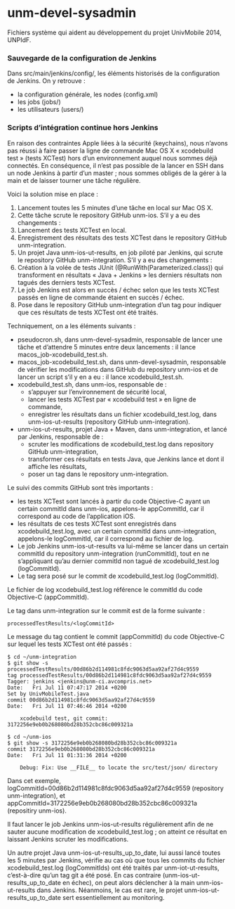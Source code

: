 unm-devel-sysadmin
==================

Fichiers système qui aident au développement du projet UnivMobile 2014, UNPIdF.

### Sauvegarde de la configuration de Jenkins
 
Dans src/main/jenkins/config/, les éléments historisés de la configuration de Jenkins. On y retrouve :
 
  * la configuration générale, les nodes (config.xml)
  * les jobs (jobs/)
  * les utilisateurs (users/)

### Scripts d’intégration continue hors Jenkins

En raison des contraintes Apple liées à la sécurité (keychains), nous n’avons pas réussi à faire passer la ligne de commande Mac OS X « xcodebuild test » (tests XCTest) hors d’un environnement auquel nous sommes déjà connectés. En conséquence, il n’est pas possible de la lancer en SSH dans un node Jenkins à partir d’un master ; nous sommes obligés de la gérer à la main et de laisser tourner une tâche régulière.

Voici la solution mise en place :

  1. Lancement toutes les 5 minutes d’une tâche en local sur Mac OS X.
  2. Cette tâche scrute le repository GitHub unm-ios. S’il y a eu des changements :
  3. Lancement des tests XCTest en local.
  4. Enregistrement des résultats des tests XCTest dans le repository GitHub unm-integration.
  5. Un projet Java unm-ios-ut-results, en job piloté par Jenkins, qui scrute le repository GitHub unm-integration. S’il y a eu des changements :
  6. Création à la volée de tests JUnit (@RunWith(Parameterized.class)) qui transforment en résultats « Java + Jenkins » les derniers résultats non tagués des derniers tests XCTest. 
  7. Le job Jenkins est alors en succès / échec selon que les tests XCTest passés en ligne de commande étaient en succès / échec.
  7. Pose dans le repository GitHub unm-integration d’un tag pour indiquer que ces résultats de tests XCTest ont été traités.
  
Techniquement, on a les éléments suivants :

  * pseudocron.sh, dans unm-devel-sysadmin, responsable de lancer une tâche et d’attendre 5 minutes entre deux lancements : il lance macos_job-xcodebuild_test.sh.
  * macos_job-xcodebuild_test.sh, dans unm-devel-sysadmin, responsable de vérifier les modifications dans GitHub du repository unm-ios et de lancer un script s’il y en a eu : il lance xcodebuild_test.sh.
  * xcodebuild_test.sh, dans unm-ios, responsable de :
      * s’appuyer sur l’environnement de sécurité local,
      * lancer les tests XCTest par « xcodebuild test » en ligne de commande,
      * enregistrer les résultats dans un fichier xcodebuild_test.log, dans unm-ios-ut-results (repository GitHub unm-integration).
  * unm-ios-ut-results, projet Java + Maven, dans unm-integration, et lancé par Jenkins, responsable de :
      * scruter les modifications de xcodebuild_test.log dans repository GitHub unm-integration,
      * transformer ces résultats en tests Java, que Jenkins lance et dont il affiche les résultats,
      * poser un tag dans le repository unm-integration.
      
Le suivi des commits GitHub sont très importants :

  * les tests XCTest sont lancés à partir du code Objective-C ayant un certain commitId dans unm-ios, appelons-le appCommitId, car il correspond au code de l’application iOS.
  * les résultats de ces tests XCTest sont enregistrés dans xcodebuild_test.log, avec un certain commitId dans unm-integration, appelons-le logCommitId, car il correspond au fichier de log.
  * Le job Jenkins unm-ios-ut-results va lui-même se lancer dans un certain commitId du repository unm-integration (runCommitId), tout en ne s’appliquant qu’au dernier commitId non tagué de xcodebuild_test.log (logCommitId).
  * Le tag sera posé sur le commit de xcodebuild_test.log (logCommitId).

Le fichier de log xcodebuild_test.log référence le commitId du code Objective-C (appCommitId).

Le tag dans unm-integration sur le commit <logCommitId> est de la forme suivante : 

    processedTestResults/<logCommitId>
  
Le message du tag contient le commit (appCommitId) du code Objective-C sur lequel les tests XCTest ont été passés :

    $ cd ~/unm-integration
    $ git show -s processedTestResults/00d86b2d114981c8fdc9063d5aa92af27d4c9559
    tag processedTestResults/00d86b2d114981c8fdc9063d5aa92af27d4c9559
    Tagger: jenkins <jenkins@unm-ci.avcompris.net>
    Date:   Fri Jul 11 07:47:17 2014 +0200
    Set by UnivMobileTest.java
    commit 00d86b2d114981c8fdc9063d5aa92af27d4c9559
    Date:   Fri Jul 11 07:46:46 2014 +0200
  
        xcodebuild test, git commit: 3172256e9eb0b268080bd28b352cbc86c009321a

    $ cd ~/unm-ios
    $ git show -s 3172256e9eb0b268080bd28b352cbc86c009321a
    commit 3172256e9eb0b268080bd28b352cbc86c009321a
    Date:   Fri Jul 11 01:31:36 2014 +0200

        Debug: Fix: Use __FILE__ to locate the src/test/json/ directory

Dans cet exemple, logCommitId=00d86b2d114981c8fdc9063d5aa92af27d4c9559 (repository unm-integration), et appCommitId=3172256e9eb0b268080bd28b352cbc86c009321a (repositiry unm-ios).

Il faut lancer le job Jenkins unm-ios-ut-results régulièrement afin de ne sauter aucune modification de xcodebuild_test.log ; on atteint ce résultat en laissant Jenkins scruter les modifications.

Un autre projet Java unm-ios-ut-results_up_to_date, lui aussi lancé toutes les 5 minutes par Jenkins, vérifie au cas où que tous les commits du fichier xcodebuild_test.log (logCommitIds) ont été traités par unm-iot-ut-results, c’est-à-dire qu’un tag git a été posé. En cas contraire (unm-ios-ut-results_up_to_date en échec), on peut alors déclencher à la main unm-ios-ut-results dans Jenkins. Néanmoins, le cas est rare, le projet unm-ios-ut-results_up_to_date sert essentiellement au monitoring.


